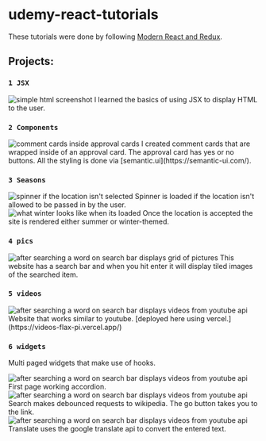 # udemy-react-tutorials
These tutorials were done by following [Modern React and Redux](https://www.udemy.com/course/react-redux/).

## Projects: 

### `1 JSX`
<img src="/screenshots/screenshot_1_jsx.png" alt="simple html screenshot"/>
I learned the basics of using JSX to display HTML to the user.

### `2 Components`
<img src="/screenshots/screenshot_2_components.png" alt="comment cards inside approval cards"/>
I created comment cards that are wrapped inside of an approval card. The approval card has yes or no buttons. All the styling is done via [semantic.ui](https://semantic-ui.com/).

### `3 Seasons`
<img src="/screenshots/screenshot_3.1_seasons.png" alt="spinner if the location isn't selected"/>
Spinner is loaded if the location isn't allowed to be passed in by the user.

<img src="/screenshots/screenshot_3_seasons.png" alt="what winter looks like when its loaded"/>
Once the location is accepted the site is rendered either summer or winter-themed. 

### `4 pics`
<img src="/screenshots/screenshot_4_pics.png" alt="after searching a word on search bar displays grid of pictures"/>
This website has a search bar and when you hit enter it will display tiled images of the searched item.

### `5 videos`
<img src="/screenshots/screenshot_5_videos.png" alt="after searching a word on search bar displays videos from youtube api"/>
Website that works similar to youtube.
[deployed here using vercel.](https://videos-flax-pi.vercel.app/)

### `6 widgets`
Multi paged widgets that make use of hooks.

<img src="/screenshots/screenshot_6_widget_1accordion.png" alt="after searching a word on search bar displays videos from youtube api"/>
First page working accordion.

<img src="/screenshots/screenshot_6_widget_2search.png" alt="after searching a word on search bar displays videos from youtube api"/>
Search makes debounced requests to wikipedia. The go button takes you to the link.

<img src="/screenshots/screenshot_6_widget_3translate.png" alt="after searching a word on search bar displays videos from youtube api"/>
Translate uses the google translate api to convert the entered text.

